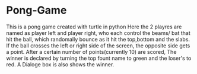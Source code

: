 # Pong-Game
This is a pong game created with turtle in python
Here the 2 playres are named as player left and player right, who each control the beams/ bat that hit the ball, which randomally bounce as it hit the top,bottom and the slabs. 
If the ball crosses the left or right side of the screen, the opposite side gets a point. 
After a certain number of points(currently 10) are scored, The winner is declared by turning the top fount name to green and the loser's to red. A Dialoge box is also shows the winner.
